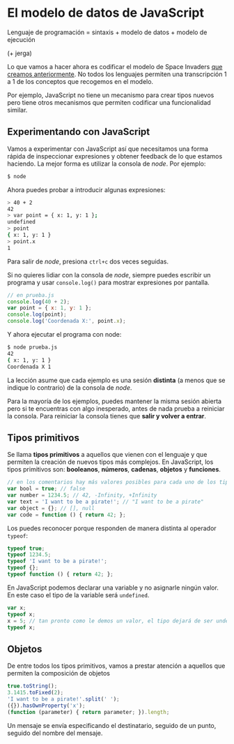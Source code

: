 # El modelo de datos de JavaScript



Lenguaje de programación = sintaxis + modelo de datos + modelo de ejecución



(+ jerga)



Lo que vamos a hacer ahora es codificar el modelo de Space Invaders [que creamos
anteriormente](./0201-oop-programming). No todos los lenguajes permiten una
transcripción 1 a 1 de los conceptos que recogemos en el modelo.



Por ejemplo, JavaScript no tiene un mecanismo para crear tipos nuevos pero
tiene otros mecanismos que permiten codificar una funcionalidad similar.



## Experimentando con JavaScript


Vamos a experimentar con JavaScript así que necesitamos una forma rápida de
inspeccionar expresiones y obtener feedback de lo que estamos haciendo. La mejor
forma es utilizar la consola de _node_. Por ejemplo:

```sh
$ node
```


Ahora puedes probar a introducir algunas expresiones:

```sh
> 40 + 2
42
> var point = { x: 1, y: 1 };
undefined
> point
{ x: 1, y: 1 }
> point.x
1
```

Para salir de _node_, presiona `ctrl+c` dos veces seguidas.


Si no quieres lidiar con la consola de _node_, siempre puedes escribir un
programa y usar `console.log()` para mostrar expresiones por pantalla.


```js
// en prueba.js
console.log(40 + 2);
var point = { x: 1, y: 1 };
console.log(point);
console.log('Coordenada X:', point.x);
```


Y ahora ejecutar el programa con node:

```sh
$ node prueba.js                                                                                             2.2.3
42
{ x: 1, y: 1 }
Coordenada X 1
```


La lección asume que cada ejemplo es una sesión **distinta** (a menos que se
indique lo contrario) de la consola de _node_.


Para la mayoría de los ejemplos, puedes mantener la misma sesión abierta pero
si te encuentras con algo inesperado, antes de nada prueba a reiniciar la
consola. Para reiniciar la consola tienes que **salir y volver a entrar**.



## Tipos primitivos


Se llama **tipos primitivos** a aquellos que vienen con el lenguaje y que
permiten la creación de nuevos tipos más complejos. En JavaScript, los tipos
primitivos son: **booleanos**, **números**, **cadenas**, **objetos** y
**funciones**.


```js
// en los comentarios hay más valores posibles para cada uno de los tipos
var bool = true; // false
var number = 1234.5; // 42, -Infinity, +Infinity
var text = 'I want to be a pirate!'; // "I want to be a pirate"
var object = {}; // [], null
var code = function () { return 42; };
```


Los puedes reconocer porque responden de manera distinta al operador `typeof`:

```js
typeof true;
typeof 1234.5;
typeof 'I want to be a pirate!';
typeof {};
typeof function () { return 42; };
```


En JavaScript podemos declarar una variable y no asignarle ningún valor. En
este caso el tipo de la variable será `undefined`.

```js
var x;
typeof x;
x = 5; // tan pronto como le demos un valor, el tipo dejará de ser undefined
typeof x;
```



## Objetos


De entre todos los tipos primitivos, vamos a prestar atención a aquellos que
permiten la composición de objetos

```js
true.toString();
3.1415.toFixed(2);
'I want to be a pirate!'.split(' ');
({}).hasOwnProperty('x');
(function (parameter) { return parameter; }).length;
```


Un mensaje se envía especificando el destinatario, seguido de un punto, seguido
del nombre del mensaje.
